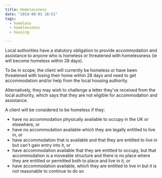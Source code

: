 ```yaml
---
title: Homelessness
date: "2014-08-01 18:51"
tags:
  - homeless
  - homelessness
  - housing

---
```


Local authorities have a statutory obligation to provide accommodation and assistance to anyone who is homeless or threatened with homelessness (ie will become homeless within 28 days).

To be in scope, the client will currently be homeless or have been threatened with losing their home within 28 days and need to get accommodation and/or help from the local housing authority.

Alternatively, they may wish to challenge a letter they've received from the local authority, which says that they are not eligible for accommodation and assistance.

A client will be considered to be homeless if they:

* have no accommodation physically available to occupy in the UK or elsewhere, or
* have no accommodation available which they are legally entitled to live in, or
* have accommodation that is available and that they are entitled to live in but can't gain entry into it, or
* have accommodation available that they are entitled to occupy, but that accommodation is a moveable structure and there is no place where they are entitled or permitted both to place and live in it, or
* have accommodation available, which they are entitled to live in but it is not reasonable to continue to do so

